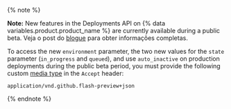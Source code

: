 {% note %}

**Note:** New features in the Deployments API on {% data variables.product.product_name %} are currently available during a public beta. Veja o post do [blogue](https://developer.github.com/changes/2018-10-16-deployments-environments-states-and-auto-inactive-updates/) para obter informações completas.

To access the new `environment` parameter, the two new values for the `state` parameter (`in_progress` and `queued`), and use `auto_inactive` on production deployments during the public beta period, you must provide the following custom [media type](/v3/media) in the `Accept` header:

```
application/vnd.github.flash-preview+json
```

{% endnote %}
